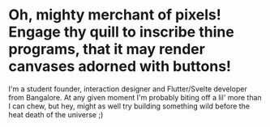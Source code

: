 # Oh, mighty merchant of pixels! Engage thy quill to inscribe thine programs, that it may render canvases adorned with buttons!

I'm a student founder, interaction designer and Flutter/Svelte developer from Bangalore. At any given moment I'm probably biting off a lil' more than I can chew, but hey, might as well try building something wild before the heat death of the universe ;)
